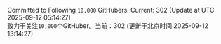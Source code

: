Committed to Following `10,000` GitHubers. Current: <!-- FOLLOWING_COUNT -->302<!-- FOLLOWING_COUNT --> (Update at UTC <!-- LAST_UPDATED -->2025-09-12 05:14:27<!-- LAST_UPDATED -->)<br>
致力于关注`10,000`个GitHuber。当前：<!-- FOLLOWING_COUNT -->302<!-- FOLLOWING_COUNT --> (更新于北京时间 <!-- LAST_UPDATED_CST -->2025-09-12 13:14:27<!-- LAST_UPDATED_CST -->)
